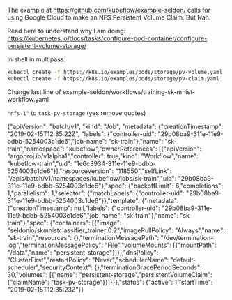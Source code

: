 The example at https://github.com/kubeflow/example-seldon/ calls for using Google Cloud to make an NFS Persistent Volume 
Claim.  But Nah. 

Read here to understand why I am doing: https://kubernetes.io/docs/tasks/configure-pod-container/configure-persistent-volume-storage/

In shell in multipass:

```bash
kubectl create -f https://k8s.io/examples/pods/storage/pv-volume.yaml
kubectl create -f https://k8s.io/examples/pods/storage/pv-claim.yaml
```

Change last line of example-seldon/workflows/training-sk-mnist-workflow.yaml

`"nfs-1"` to `task-pv-storage` (yes remove quotes)


{"apiVersion": "batch/v1",
"kind": "Job",
"metadata": {"creationTimestamp": "2019-02-15T12:35:22Z",
"labels":
 {"controller-uid": "29b08ba9-311e-11e9-bdbb-5254003c1de6","job-name": "sk-train"},"name": "sk-train","namespace": "kubeflow","ownerReferences": [{"apiVersion": "argoproj.io/v1alpha1","controller": true,"kind": "Workflow","name": "kubeflow-train","uid": "1e6c3934-311e-11e9-bdbb-5254003c1de6"}],"resourceVersion": "118550","selfLink": "/apis/batch/v1/namespaces/kubeflow/jobs/sk-train","uid": "29b08ba9-311e-11e9-bdbb-5254003c1de6"},"spec": {"backoffLimit": 6,"completions": 1,"parallelism": 1,"selector": {"matchLabels": {"controller-uid": "29b08ba9-311e-11e9-bdbb-5254003c1de6"}},"template": {"metadata": {"creationTimestamp": null,"labels": {"controller-uid": "29b08ba9-311e-11e9-bdbb-5254003c1de6","job-name": "sk-train"},"name": "sk-train"},"spec": {"containers": [{"image": "seldonio/skmnistclassifier_trainer:0.2","imagePullPolicy": "Always","name": "sk-train","resources": {},"terminationMessagePath": "/dev/termination-log","terminationMessagePolicy": "File","volumeMounts": [{"mountPath": "/data","name": "persistent-storage"}]}],"dnsPolicy": "ClusterFirst","restartPolicy": "Never","schedulerName": "default-scheduler","securityContext": {},"terminationGracePeriodSeconds": 30,"volumes": [{"name": "persistent-storage","persistentVolumeClaim": {"claimName": "task-pv-storage"}}]}}},"status": {"active": 1,"startTime": "2019-02-15T12:35:23Z"}}
